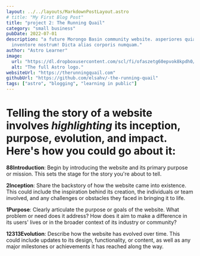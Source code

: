 ```yaml
---
layout: ../../layouts/MarkdownPostLayout.astro
# title: "My First Blog Post"
title: "project 2: The Running Quail"
category: "small business"
pubDate: 2022-07-01
description: "a future Morongo Basin community website. asperiores quia velit
  inventore nostrum! Dicta alias corporis numquam."
author: "Astro Learner"
image:
  url: "https://dl.dropboxusercontent.com/scl/fi/ofaszetg60epvok8kpdh0/rq-1-11-23.png?rlkey=8t41ceft4umwmot1nzdt3mnj7&st=cpzpv1z4&dl=0"
  alt: "The full Astro logo."
websiteUrl: "https://therunningquail.com"
githubUrl: "https://github.com/elsahv/-the-running-quail"
tags: ["astro", "blogging", "learning in public"]
---
```


<!--
# My First Blog Post

Published on: 2022-07-01

Welcome to my _new blog_ about learning Astro! Here, I will share my learning journey as I build a new website.

## What I've accomplished

1. **Installing Astro**: First, I created a new Astro project and set up my online accounts.

2. **Making Pages**: I then learned how to make pages by creating new `.astro` files and placing them in the `src/pages/` folder.

3. **Making Blog Posts**: This is my first blog post! I now have Astro pages and Markdown posts!

## What's next

I will finish the Astro tutorial, and then keep adding more posts. Watch this space for more to come.
 -->

# Telling the story of a website involves _highlighting_ its **inception, purpose, evolution, and impact**. Here's how you could go about it:

**88Introduction**: Begin by introducing the website and its primary purpose or mission. This sets the stage for the story you're about to tell.

**2Inception**: Share the backstory of how the website came into existence. This could include the inspiration behind its creation, the individuals or team involved, and any challenges or obstacles they faced in bringing it to life.

**1Purpose**: Clearly articulate the purpose or goals of the website. What problem or need does it address? How does it aim to make a difference in its users' lives or in the broader context of its industry or community?

**12313Evolution**: Describe how the website has evolved over time. This could include updates to its design, functionality, or content, as well as any major milestones or achievements it has reached along the way.
